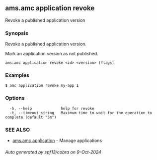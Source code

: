 ## ams.amc application revoke

Revoke a published application version

### Synopsis

Revoke a published application version.

Mark an application version as not published.


```
ams.amc application revoke <id> <version> [flags]
```

### Examples

```
$ amc application revoke my-app 1

```

### Options

```
  -h, --help             help for revoke
  -t, --timeout string   Maximum time to wait for the operation to complete (default "5m")
```

### SEE ALSO

* [ams.amc application](ams.amc_application.md)	 - Manage applications

###### Auto generated by spf13/cobra on 9-Oct-2024
